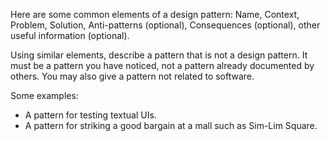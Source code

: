 <panel header="{{ icon_Q }} Give a pattern from another domain">
<question type="text">

Here are some common elements of a design pattern: Name, Context, Problem, Solution, Anti-patterns (optional), Consequences (optional), other useful information (optional).


Using similar elements, describe a pattern that is not a design pattern. It must be a pattern you have noticed, not a pattern already documented by others. You may also give a pattern not related to software.

Some examples:

* A pattern for testing textual UIs.
* A pattern for striking a good bargain at a mall such as Sim-Lim Square.

</question>
</panel>
